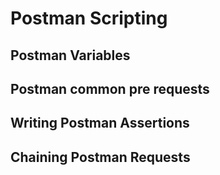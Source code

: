 # Postman Scripting

## Postman Variables
## Postman common pre requests
## Writing Postman Assertions
## Chaining Postman Requests
